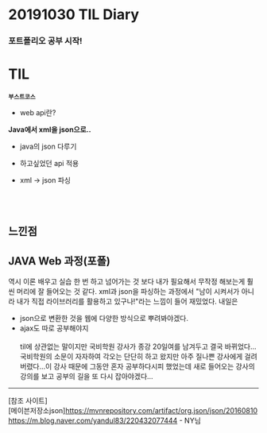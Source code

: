 # 20191030 TIL Diary

 ### 포트폴리오 공부 시작!

# **TIL** <br>
**`부스트코스`**
- web api란?

**Java에서 xml을 json으로..**

- java의 json 다루기
- 하고싶었던 api 적용
- xml -> json 파싱

  <br><br>

 ## **느낀점** <br>
## JAVA Web 과정(포폴)
역시 이론 배우고 실습 한 번 하고 넘어가는 것 보다 내가 필요해서 무작정 해보는게 훨씬 머리에 잘 들어오는 것 같다. xml과 json을 파싱하는 과정에서 "남이 시켜서가 아니라 내가 직접 라이브러리를 활용하고 있구나!"라는 느낌이 들어 재밌었다. 내일은 
- json으로 변환한 것을 웹에 다양한 방식으로 뿌려봐야겠다.
- ajax도 따로 공부해야지
<br><br>
til에 상관없는 말이지만 국비학원 강사가 종강 20일여를 남겨두고 결국 바뀌었다...국비학원의 소문이 자자하여 각오는 단단히 하고 왔지만 아주 질나쁜 강사에게 걸려버렸다...이 강사 때문에 그동안 혼자 공부하다시피 했었는데 새로 들어오는 강사의 강의를 보고 공부의 길을 또 다시 잡아야겠다...

* * *
[참조 사이트] <br>
[메이븐저장소json]https://mvnrepository.com/artifact/org.json/json/20160810 <br>
https://m.blog.naver.com/yandul83/220432077444 - NY님 <br>

